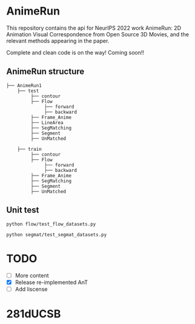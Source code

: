 # AnimeRun

This repository contains the api for NeurIPS 2022 work AnimeRun: 2D Animation Visual Correspondence from Open Source 3D Movies, and the relevant methods appearing in the paper.

Complete and clean code is on the way! Coming soon!!

## AnimeRun structure

```Shell
├── AnimeRun1
    ├── test
         ├── contour
         ├── Flow
              ├── forward
              ├── backward
         ├── Frame_Anime
         ├── LineArea
         ├── SegMatching
         ├── Segment
         ├── UnMatched
         
    ├── train
         ├── contour
         ├── Flow
              ├── forward
              ├── backward
         ├── Frame_Anime
         ├── SegMatching
         ├── Segment
         ├── UnMatched

```

## Unit test
    python flow/test_flow_datasets.py

    python segmat/test_segmat_datasets.py

# TODO
 - [ ] More content
 - [x] Release re-implemented AnT
 - [ ] Add liscense
# 281dUCSB
